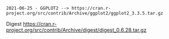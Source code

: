 	2021-06-25 - GGPLOT2 --> https://cran.r-project.org/src/contrib/Archive/ggplot2/ggplot2_3.3.5.tar.gz

   Digest https://cran.r-project.org/src/contrib/Archive/digest/digest_0.6.28.tar.gz
   
